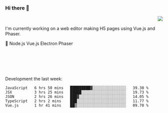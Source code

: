 ### Hi there 👋

<img align="right" src="https://github-readme-stats.vercel.app/api?username=jasonpanggo"/>

<br>
<p align="left">
I'm currently working on a web editor making H5 pages using Vue.js and Phaser.
</p>
<p align="left">
📖 Node.js Vue.js Electron Phaser
</p>
<br>
<br>
<br>
<br>

Development the last week:
<!--START_SECTION:waka-->
```text
JavaScript   6 hrs 50 mins   █████████▓░░░░░░░░░░░░░░░   39.30 % 
JSX          3 hrs 25 mins   █████░░░░░░░░░░░░░░░░░░░░   19.73 % 
JSON         2 hrs 26 mins   ███▓░░░░░░░░░░░░░░░░░░░░░   14.05 % 
TypeScript   2 hrs 2 mins    ███░░░░░░░░░░░░░░░░░░░░░░   11.77 % 
Vue.js       1 hr 41 mins    ██▒░░░░░░░░░░░░░░░░░░░░░░   09.70 % 
```
<!--END_SECTION:waka-->

<!--
**JASONPANGGO/jasonpanggo** is a ✨ _special_ ✨ repository because its `README.md` (this file) appears on your GitHub profile.

Here are some ideas to get you started:

- 🔭 I’m currently working on ...
- 🌱 I’m currently learning ...
- 👯 I’m looking to collaborate on ...
- 🤔 I’m looking for help with ...
- 💬 Ask me about ...
- 📫 How to reach me: ...
- 😄 Pronouns: ...
- ⚡ Fun fact: ...
-->
